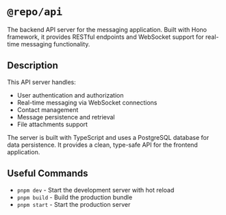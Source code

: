 # `@repo/api`

The backend API server for the messaging application. Built with Hono framework, it provides RESTful endpoints and WebSocket support for real-time messaging functionality.

## Description

This API server handles:

- User authentication and authorization
- Real-time messaging via WebSocket connections
- Contact management
- Message persistence and retrieval
- File attachments support

The server is built with TypeScript and uses a PostgreSQL database for data persistence. It provides a clean, type-safe API for the frontend application.

## Useful Commands

- `pnpm dev` - Start the development server with hot reload
- `pnpm build` - Build the production bundle
- `pnpm start` - Start the production server
